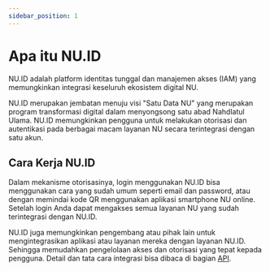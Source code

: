 ```yaml
---
sidebar_position: 1
---
```


# Apa itu NU.ID

NU.ID adalah platform identitas tunggal dan manajemen akses (IAM) yang memungkinkan integrasi keseluruh ekosistem digital NU.

NU.ID merupakan jembatan menuju visi "Satu Data NU" yang merupakan program transformasi digital dalam menyongsong satu abad Nahdlatul Ulama. NU.ID memungkinkan pengguna untuk melakukan otorisasi dan autentikasi pada berbagai macam layanan NU secara terintegrasi dengan satu akun.

## Cara Kerja NU.ID

Dalam mekanisme otorisasinya, login menggunakan NU.ID bisa menggunakan cara yang sudah umum seperti email dan password, atau dengan memindai kode QR menggunakan aplikasi smartphone NU online. Setelah login Anda dapat mengakses semua layanan NU yang sudah terintegrasi dengan NU.ID.

NU.ID juga memungkinkan pengembang atau pihak lain untuk mengintegrasikan aplikasi atau layanan mereka dengan layanan NU.ID. Sehingga memudahkan pengelolaan akses dan otorisasi yang tepat kepada pengguna. Detail dan tata cara integrasi bisa dibaca di bagian [API](/docs/api).

